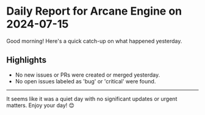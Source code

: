 # Daily Report for Arcane Engine on 2024-07-15

Good morning! Here's a quick catch-up on what happened yesterday.

## Highlights
- No new issues or PRs were created or merged yesterday.
- No open issues labeled as 'bug' or 'critical' were found.

---

It seems like it was a quiet day with no significant updates or urgent matters. Enjoy your day! 😊